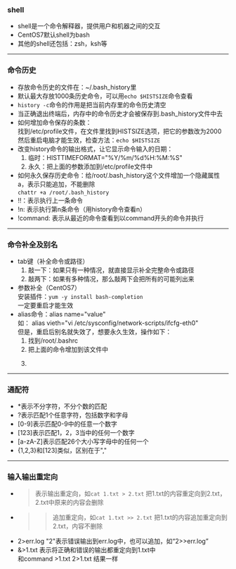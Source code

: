### shell  
* shell是一个命令解释器，提供用户和机器之间的交互  
* CentOS7默认shell为bash  
* 其他的shell还包括：zsh，ksh等  
----------------------------------------------
### 命令历史  
* 存放命令历史的文件在：~/.bash_history里  
* 默认最大存放1000条历史命令，可以用```echo $HISTSIZE```命令查看  
* ```history -c```命令的作用是把当前内存里的命令历史清空  
* 当正确退出终端后，内存中的命令历史才会被保存到.bash_history文件中去  
* 如何增加命令保存的条数：  
  找到/etc/profile文件，在文件里找到HISTSIZE选项，把它的参数改为2000  
  然后重启电脑才能生效，检查方法：```echo $HISTSIZE```
* 改变history命令的输出格式，让它显示命令输入的日期：  
  1. 临时：HISTTIMEFORMAT="%Y/%m/%d%H:%M:%S"  
  2. 永久：把上面的参数添加到/etc/profile文件中  
* 如何永久保存历史命令：给/root/.bash_history这个文件增加一个隐藏属性a，表示只能追加，不能删除  
  ```chattr +a /root/.bash_history```  
* !!：表示执行上一条命令  
* !n: 表示执行第n条命令（用history命令查看n）  
* !command: 表示从最近的命令查看到以command开头的命令并执行  
----------------------------------------------
### 命令补全及别名  
* tab键（补全命令或路径）
  1. 敲一下：如果只有一种情况，就直接显示补全完整命令或路径  
  2. 敲两下：如果有多种情况，那么敲两下会把所有的可能列出来  
* 参数补全（CentOS7）  
  安装插件：```yum -y install bash-completion```  
  一定要重启才能生效  
* alias命令：alias name="value"  
  如： alias vieth="vi /etc/sysconfig/network-scripts/ifcfg-eth0"  
  但是，重启后别名就失效了，想要永久生效，操作如下：
  1. 找到/root/.bashrc  
  2. 把上面的命令增加到该文件中  
  3. ```source /root/.bashrc  
----------------------------------------------
### 通配符  
* \*表示不分字符，不分个数的匹配  
* \?表示匹配1个任意字符，包括数字和字母  
* \[0-9\]表示匹配0-9中的任意一个数字  
* \[123\]表示匹配1，2，3当中的任何一个数字  
* \[a-zA-Z\]表示匹配26个大小写字母中的任何一个  
* \{1,2,3\}和\[123\]类似，区别在于","  
---------------------------------------------
### 输入输出重定向  
* > 表示输出重定向，如```cat 1.txt > 2.txt``` 把1.txt的内容重定向到2.txt，2.txt中原来的内容会删除  
* >> 追加重定向，如```cat 1.txt >> 2.txt``` 把1.txt的内容追加重定向到2.txt，内容不删除  
* 2>err.log  "2"表示错误输出到err.log中，也可以追加，如“2>>err.log”  
* &>1.txt 表示将正确和错误的输出都重定向到1.txt中  
  和command >1.txt 2>1.txt 结果一样  
